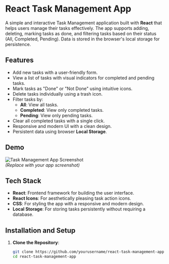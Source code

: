 # React Task Management App

A simple and interactive Task Management application built with **React** that helps users manage their tasks effectively. The app supports adding, deleting, marking tasks as done, and filtering tasks based on their status (All, Completed, Pending). Data is stored in the browser's local storage for persistence.

## Features

- Add new tasks with a user-friendly form.
- View a list of tasks with visual indicators for completed and pending tasks.
- Mark tasks as "Done" or "Not Done" using intuitive icons.
- Delete tasks individually using a trash icon.
- Filter tasks by:
  - **All**: View all tasks.
  - **Completed**: View only completed tasks.
  - **Pending**: View only pending tasks.
- Clear all completed tasks with a single click.
- Responsive and modern UI with a clean design.
- Persistent data using browser **Local Storage**.

## Demo

![Task Management App Screenshot](screenshot.png)  
*(Replace with your app screenshot)*

## Tech Stack

- **React**: Frontend framework for building the user interface.
- **React Icons**: For aesthetically pleasing task action icons.
- **CSS**: For styling the app with a responsive and modern design.
- **Local Storage**: For storing tasks persistently without requiring a database.

## Installation and Setup

1. **Clone the Repository**:
   ```bash
   git clone https://github.com/yourusername/react-task-management-app.git
   cd react-task-management-app
